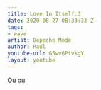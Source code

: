 ```yaml
---
title: Love In Itself.3
date: 2020-08-27 08:33:33 Z
tags:
- wave
artist: Depeche Mode
author: Raul
youtube-url: G5wvGPtvkgY
layout: youtube
---
```


Ou ou.

